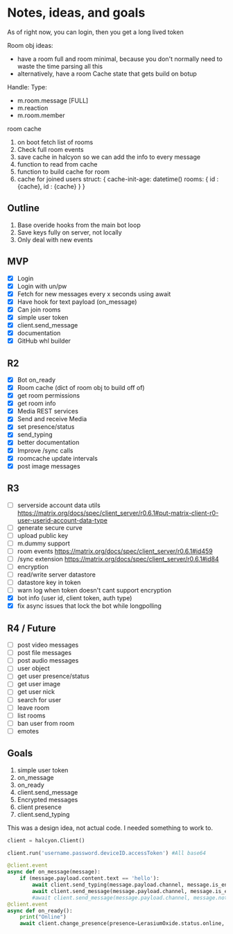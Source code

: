 # Notes, ideas, and goals
As of right now, you can login, then you get a long lived token

Room obj ideas: 
+ have a room full and room minimal, because you don't normally need to waste the time parsing all this
+ alternatively, have a room Cache state that gets build on botup

Handle:
Type: 
+ m.room.message [FULL]
+ m.reaction
+ m.room.member

room cache
1. on boot fetch list of rooms
2. Check full room events
3. save cache in halcyon so we can add the info to every message
4. function to read from cache
5. function to build cache for room
6. cache for joined users
struct:
{
    cache-init-age: datetime()
    rooms: {
        id : {cache},
        id : {cache}
    }
}



## Outline

1. Base overide hooks from the main bot loop
2. Save keys fully on server, not locally
3. Only deal with new events

## MVP

- [x] Login
- [x] Login with un/pw
- [X] Fetch for new messages every x seconds using await
- [x] Have hook for text payload (on_message)
- [x] Can join rooms
- [x] simple user token
- [x] client.send_message
- [x] documentation
- [x] GitHub whl builder

## R2
- [x] Bot on_ready
- [x] Room cache (dict of room obj to build off of)
- [x] get room permissions
- [x] get room info
- [x] Media REST services
- [x] Send and receive Media
- [x] set presence/status
- [x] send_typing
- [x] better documentation
- [x] Improve /sync calls
- [x] roomcache update intervals
- [x] post image messages

## R3
- [ ] serverside account data utils https://matrix.org/docs/spec/client_server/r0.6.1#put-matrix-client-r0-user-userid-account-data-type
- [ ] generate secure curve
- [ ] upload public key
- [ ] m.dummy support
- [ ] room events https://matrix.org/docs/spec/client_server/r0.6.1#id459
- [ ] /sync extension https://matrix.org/docs/spec/client_server/r0.6.1#id84
- [ ] encryption
- [ ] read/write server datastore
- [ ] datastore key in token
- [ ] warn log when token doesn't cant support encryption
- [x] bot info (user id, client token, auth type)
- [x] fix async issues that lock the bot while longpolling

## R4 / Future 
- [ ] post video messages
- [ ] post file messages
- [ ] post audio messages
- [ ] user object
- [ ] get user presence/status
- [ ] get user image
- [ ] get user nick
- [ ] search for user
- [ ] leave room
- [ ] list rooms
- [ ] ban user from room
- [ ] emotes

## Goals

1. simple user token
2. on_message
3. on_ready
4. client.send_message
5. Encrypted messages
6. client presence
7. client.send_typing

This was a design idea, not actual code. I needed something to work to.
```python
client = halcyon.Client()

client.run('username.password.deviceID.accessToken') #All base64

@client.event
async def on_message(message):
    if (message.payload.content.text == 'hello'):
        await client.send_typing(message.payload.channel, message.is_encrypted)
        await client.send_message(message.payload.channel, message.is_encrypted, 'goodbye')
        #await client.send_message(message.payload.channel, message.not_encrypted, 'goodbye')
@client.event
async def on_ready():
    print("Online")
    await client.change_presence(presence=LerasiumOxide.status.online, status="Baking cookies")
```